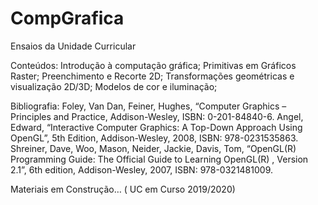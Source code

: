 # CompGrafica

Ensaios da Unidade Curricular

Conteúdos:
Introdução à computação gráfica;
Primitivas em Gráficos Raster;
Preenchimento e Recorte 2D;
Transformações geométricas e visualização 2D/3D;
Modelos de cor e iluminação;

Bibliografia:
Foley, Van Dan, Feiner, Hughes, “Computer Graphics – Principles and Practice, Addison-Wesley, ISBN: 0-201-84840-6.
Angel, Edward, “Interactive Computer Graphics: A Top-Down Approach Using OpenGL”, 5th Edition, Addison-Wesley, 2008, ISBN: 978-0231535863.
Shreiner, Dave, Woo, Mason, Neider, Jackie, Davis, Tom, “OpenGL(R) Programming Guide: The Official Guide to Learning OpenGL(R) , Version 2.1”, 6th edition, Addison-Wesley, 2007, ISBN: 978-0321481009.

Materiais em Construção… ( UC em Curso 2019/2020)
